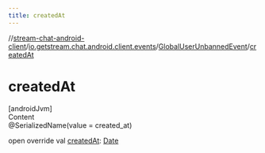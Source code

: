 ```yaml
---
title: createdAt
---
```

//[stream-chat-android-client](../../../index.md)/[io.getstream.chat.android.client.events](../index.md)/[GlobalUserUnbannedEvent](index.md)/[createdAt](createdAt.md)



# createdAt  
[androidJvm]  
Content  
@SerializedName(value = created_at)  
  
open override val [createdAt](createdAt.md): [Date](https://developer.android.com/reference/kotlin/java/util/Date.html)  



